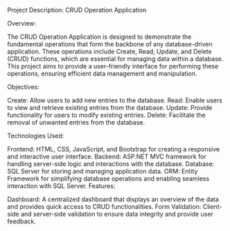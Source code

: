 Project Description: CRUD Operation Application

Overview:

The CRUD Operation Application is designed to demonstrate the fundamental operations that form the backbone of any database-driven application. These operations include Create, Read, Update, and Delete (CRUD) functions, which are essential for managing data within a database. This project aims to provide a user-friendly interface for performing these operations, ensuring efficient data management and manipulation.

Objectives:

Create: Allow users to add new entries to the database.
Read: Enable users to view and retrieve existing entries from the database.
Update: Provide functionality for users to modify existing entries.
Delete: Facilitate the removal of unwanted entries from the database.

Technologies Used:

Frontend: HTML, CSS, JavaScript, and Bootstrap for creating a responsive and interactive user interface.
Backend: ASP.NET MVC framework for handling server-side logic and interactions with the database.
Database: SQL Server for storing and managing application data.
ORM: Entity Framework for simplifying database operations and enabling seamless interaction with SQL Server.
Features:

Dashboard: A centralized dashboard that displays an overview of the data and provides quick access to CRUD functionalities.
Form Validation: Client-side and server-side validation to ensure data integrity and provide user feedback.
